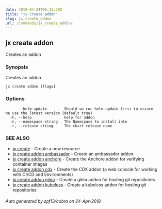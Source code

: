```yaml
---
date: 2018-04-24T05:31:29Z
title: "jx create addon"
slug: jx_create_addon
url: /commands/jx_create_addon/
---
```

## jx create addon

Creates an addon

### Synopsis

Creates an addon

```
jx create addon [flags]
```

### Options

```
      --helm-update        Should we run helm update first to ensure we use the latest version (default true)
  -h, --help               help for addon
  -n, --namespace string   The Namespace to install into
  -r, --release string     The chart release name
```

### SEE ALSO

* [jx create](/commands/jx_create/)	 - Create a new resource
* [jx create addon ambassador](/commands/jx_create_addon_ambassador/)	 - Create an ambassador addon
* [jx create addon anchore](/commands/jx_create_addon_anchore/)	 - Create the Anchore addon for verifying container images
* [jx create addon cdx](/commands/jx_create_addon_cdx/)	 - Create the CDX addon (a web console for working with CI/CD and Environments)
* [jx create addon gitea](/commands/jx_create_addon_gitea/)	 - Create a gitea addon for hosting git repositories
* [jx create addon kubeless](/commands/jx_create_addon_kubeless/)	 - Create a kubeless addon for hosting git repositories

###### Auto generated by spf13/cobra on 24-Apr-2018
